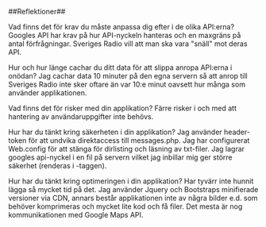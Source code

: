 ##Reflektioner##

Vad finns det för krav du måste anpassa dig efter i de olika API:erna?
Googles API har krav på hur API-nyckeln hanteras och en maxgräns på antal förfrågningar.
Sveriges Radio vill att man ska vara "snäll" mot deras API.

Hur och hur länge cachar du ditt data för att slippa anropa API:erna i onödan?
Jag cachar data 10 minuter på den egna servern så att anrop till Sveriges Radio
inte sker oftare än var 10:e minut oavsett hur många som använder applikationen.

Vad finns det för risker med din applikation?
Färre risker i och med att hantering av användaruppgifter inte behövs.

Hur har du tänkt kring säkerheten i din applikation?
Jag använder header-token för att undvika direktaccess till messages.php. Jag har configurerat Web.config för att
stänga för dirlisting och läsning av txt-filer. Jag lagrar googles api-nyckel i en fil på servern vilket jag inbillar
mig ger större säkerhet (renderas i <head>-taggen).

Hur har du tänkt kring optimeringen i din applikation?
Har tyvärr inte hunnit lägga så mycket tid på det. Jag använder Jquery och Bootstraps minifierade versioner via CDN,
annars består applikationen inte av några bilder e.d. som behöver komprimeras och mycket lite kod och få filer. Det mesta
är nog kommunikationen med Google Maps API.

